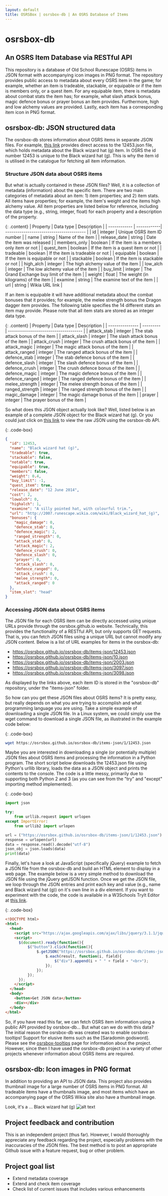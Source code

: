 ```yaml
---
layout: default
title: OSRSBox | osrsbox-db | An OSRS Database of Items
---
```


# osrsbox-db
## An OSRS Item Database via RESTful API

This repository is a database of Old School Runescape (OSRS) items in JSON format with accompanying icon images in PNG format. The repository provides public access to metadata about every OSRS item in the game; for example, whether an item is tradeable, stackable, or equipable or if the item is members only, or a quest item. For any equipable item, there is metadata about combat stats the item has; for example, what slash attack bonus, magic defence bonus or prayer bonus an item provides. Furthermore, high and low alchemy values are provided. Lastly, each item has a corresponding item icon in PNG format. 

## osrsbox-db: JSON structured data

The osrsbox-db stores information about OSRS items in separate JSON files. For example, [this link](https://osrsbox.github.io/osrsbox-db/items-json/1/12453.json "osrsbox.github.io/osrsbox-db/items-json/1/12453.json") provides direct access to the 12453.json file, which holds metadata about the Black wizard hat (g) item. In OSRS the id number 12453 is unique to the Black wizard hat (g). This is why the item id is utilised in the catalogue for fetching all item information. 

### Structure JSON data about OSRS items

But what is actually contained in these JSON files? Well, it is a collection of metadata (information) about the specific item. There are two main categories of metadata about an item: 1) item properties; and 2) item stats. All items have properties; for example, the item's weight and the items high alchemy value. All item properties are listed below for reference, including the data type (e.g., string, integer, float) for each property and a description of the property.

{: .content}
| Property     | Data type   | Description                              |
| ------------ | ------------| ---------------------------------------- |
| id           | integer     | Unique OSRS item ID number               |
| name         | string      | Name of the item                         |
| release_date | string      | Date the item was released               |
| members_only | boolean     | If the item is a members only item or not |
| quest_item   | boolean     | If the item is a quest item or not       |
| tradeable    | boolean     | If the item is tradeable or not          |
| equipable    | boolean     | If the item is equipable or not          |
| stackable    | boolean     | If the item is stackable or not          |
| high_alch    | integer     | The high alchemy value of the item       |
| low_alch     | integer     | The low alchemy value of the item        |
| buy_limit    | integer     | The Grand Exchange buy limit of the item |
| weight       | float       | The weight (in kilograms) of the item    |
| examine      | string      | The examine text of the item             |
| url          | string      | Wikia URL link                           |

If an item is equipable it will have additional metadata about the combat bonuses that it provides; for example, the melee strength bonus the Dragon dagger item provides. The following table specifies the 14 different stats an item may provide. Please note that all item stats are stored as an integer data type.

{: .content}
| Property        | Data type | Description                           |
| --------------- | --------- | ------------------------------------- |
| attack_stab     | integer   | The stab attack bonus of the item     |
| attack_slash    | integer   | The slash attack bonus of the item    |
| attack_crush    | integer   | The crush attack bonus of the item    |
| attack_magic    | integer   | The magic attack bonus of the item    |
| attack_ranged   | integer   | The ranged attack bonus of the item   |
| defence_stab    | integer   | The stab defence bonus of the item    |
| defence_slash   | integer   | The slash defence bonus of the item   |
| defence_crush   | integer   | The crush defence bonus of the item   |
| defence_magic   | integer   | The magic defence bonus of the item   |
| defence_ranged  | integer   | The ranged defence bonus of the item  |
| melee_strength  | integer   | The melee strength bonus of the item  |
| ranged_strength | integer   | The ranged strength bonus of the item |
| magic_damage    | integer   | The magic damage bonus of the item    |
| prayer          | integer   | The prayer bonus of the item          |


So what does this JSON object actually look like? Well, listed below is an example of a complete JSON object for the Black wizard hat (g). Or you could just click on [this link](https://osrsbox.github.io/osrsbox-db/items-json/1/12453.json "Black wizard hat (g) in JSON format!") to view the raw JSON using the osrsbox-db API.

{: .code-box}
```json
{
  "id": 12453,
  "name": "Black wizard hat (g)",
  "tradeable": true,
  "stackable": false,
  "notable": true,
  "equipable": true,
  "members": false,
  "weight": 0.4,
  "buy_limit": -1,
  "quest_item": true,
  "release_date": "12 June 2014",
  "cost": 2,
  "lowalch": 0,
  "highalch": 1,
  "examine": "A silly pointed hat, with colourful trim.",
  "url": "http://2007.runescape.wikia.com/wiki/Black_wizard_hat_(g)",
  "bonuses": {
    "magic_damage": 0,
    "defence_stab": 0,
    "defence_magic": 2,
    "ranged_strength": 0,
    "attack_stab": 0,
    "attack_magic": 2,
    "defence_crush": 0,
    "defence_slash": 0,
    "prayer": 0,
    "attack_slash": 0,
    "defence_ranged": 0,
    "attack_crush": 0,
    "melee_strength": 0,
    "attack_ranged": 0
  },
  "item_slot": "head"
}
```

### Accessing JSON data about OSRS items

The JSON file for each OSRS item can be directly accessed using unique URLs provide through the osrsbox.github.io website. Technically, this provides the functionality of a RESTful API, but only supports GET requests. That is, you can fetch JSON files using a unique URL but cannot modify any JSON content. Below is a list of URL examples for items in the osrsbox-db:

+ <https://osrsbox.github.io/osrsbox-db/items-json/12453.json>
+ <https://osrsbox.github.io/osrsbox-db/items-json/10.json>
+ <https://osrsbox.github.io/osrsbox-db/items-json/2003.json>
+ <https://osrsbox.github.io/osrsbox-db/items-json/3097.json>
+ <https://osrsbox.github.io/osrsbox-db/items-json/3098.json>

As displayed by the links above, each item ID is stored in the "osrsbox-db" repository, under the "items-json" folder. 

So how can you get these JSON files about OSRS items? It is pretty easy, but really depends on what you are trying to accomplish and what programming language you are using. Take a simple example of downloading a single JSON file. In a Linux system, we could simply use the wget command to download a single JSON file, as illustrated in the example code below:

{: .code-box}
```bash
wget https://osrsbox.github.io/osrsbox-db/items-json/1/12453.json
```

Maybe you are interested in downloading a single (or potentially multiple) JSON files about OSRS items and processing the information in a Python program. The short script below downloads the 12453.json file using Python's urllib library, loads the data as a JSON object and prints the contents to the console. The code is a little messy, primarily due to supporting both Python 2 and 3 (as you can see from the "try" and "except" importing method implemented).

{: .code-box}
```python
import json

try:
    from urllib.request import urlopen
except ImportError:
    from urllib2 import urlopen

url = ("https://osrsbox.github.io/osrsbox-db/items-json/1/12453.json")
response = urlopen(url)
data = response.read().decode("utf-8")
json_obj = json.loads(data)
print(data)
```

Finally, let's have a look at JavaScript (specifically jQuery) example to fetch a JSON file from the osrsbox-db and build an HTML element to display in a web page. The example below is a very simple method to download the JSON file using the jQuery getJSON function. Once we get the JSON file, we loop through the JSON entries and print each key and value (e.g., name and Black wizard hat (g)) on it's own line in a div element. If you want to experiment with the code, the code is available in a W3Schools TryIt Editor at [this link](https://www.w3schools.com/code/tryit.asp?filename=FDYXVMBAV85L "Working JavaScript / jQuery example of osrsbox-db").

{: .code-box}
```html
<!DOCTYPE html>
<html>
  <head>
    <script src="https://ajax.googleapis.com/ajax/libs/jquery/3.1.1/jquery.min.js"></script>
    <script>
      $(document).ready(function(){
          $("button").click(function(){
              $.getJSON("https://osrsbox.github.io/osrsbox-db/items-json/12453.json", function(result){
                  $.each(result, function(i, field){
                      $("div").append(i + " " + field + "<br>");
                  });
              });
          });
      });
    </script>
  </head>
  <body>
    <button>Get JSON data</button>
    <div></div>
  </body>
</html>
```

So, if you have read this far, we can fetch OSRS item information using a public API provided by osrsbox-db... But what can we do with this data? The initial reason the osrsbox-db was created was to enable osrsbox-tooltips! Support for elusive items such as the <span class="tooltip osrs-tooltip" id='11806' title='Please wait ...'>[Saradomin godsword]</span>. Please see the [osrsbox-tooltips](https://github.com/osrsbox/osrsbox-tooltips) page for information about the project. However, since then I have used the osrsbox-db project in a variety of other projects whenever information about OSRS items are required.

## osrsbox-db: Icon images in PNG format

In addition to providing an API to JSON data. This project also provides thumbnail image for a large number of OSRS items in PNG format. All tradeable items have a thumbnails image, and most items which have an accompanying page of the OSRS Wikia site also have a thumbnail image.

Look, it's a ... Black wizard hat (g) ![alt text](https://osrsbox.github.io/osrsbox-db/items-icons/1/12453.png "Black wizard hat (g)")

## Project feedback and contribution

This is an independent project (thus far). However, I would thoroughly appreciate any feedback regarding the project, especially problems with the inaccuracies of the JSON files. The best method is to post an appropriate Github issue with a feature request, bug or other problem. 

## Project goal list

+ Extend metadata coverage
+ Extend and check item coverage
+ Check list of current issues that includes various enhancements
